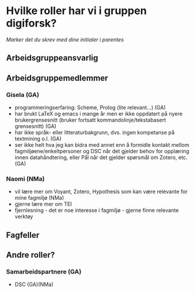 # Hvilke roller har vi i gruppen digiforsk?

*Marker det du skrev med dine initialer i parentes*

## Arbeidsgruppeansvarlig

## Arbeidsgruppemedlemmer
### Gisela (GA)
- programmeringserfaring: Scheme, Prolog (lite relevant...) (GA)
- har brukt LaTeX og emacs i mange år men er ikke oppdatert på nyere brukergrensesnitt (bruker fortsatt kommandolinje/tekstabasert grensesnitt) (GA)
- har ikke språk- eller litteraturbakgrunn, dvs. ingen kompetanse på textmining o.l. (GA)
- ser ikke helt hva jeg kan bidra med annet enn å formidle kontakt mellom fagmiljøene/enkeltpersoner og DSC når det gjelder behov for opplæring innen datahåndtering, eller Pål når det gjelder spørsmål om Zotero, etc. (GA)
### Naomi (NMa)
- vil lære mer om Voyant, Zotero, Hypothesis som kan være relevante for mine fagmiljø (NMa)
- gjerne lære mer om TEI
- fjernlesning - det er noe interesse i fagmiljø - gjerne finne relevante verktøy 

## Fagfeller

## Andre roller?
### Samarbeidspartnere (GA)
- DSC (GA)(NMa)
